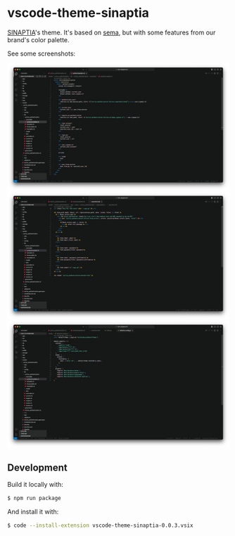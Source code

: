 # vscode-theme-sinaptia

[SINAPTIA](https://sinaptia.dev)'s theme. It's based on [sema](https://lunacookies.github.io/sema/), but with some features from our brand's color palette.

See some screenshots:

![ruby](https://raw.githubusercontent.com/sinaptia/vscode-theme-sinaptia/main/images/ruby.png)
![html](https://raw.githubusercontent.com/sinaptia/vscode-theme-sinaptia/main/images/html.png)
![js](https://raw.githubusercontent.com/sinaptia/vscode-theme-sinaptia/main/images/js.png)

## Development

Build it locally with:

```bash
$ npm run package
```

And install it with:

```bash
$ code --install-extension vscode-theme-sinaptia-0.0.3.vsix
```
